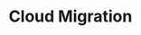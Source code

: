 ---
title: Cloud Migration
ExternalLink: https://cdn2.hubspot.net/hubfs/732832/Cloud-Ops_Cloud-Migration_v3.pdf
resources:
- name: "thumbnail"
  src: "cloud-migration.png"
description:
keywords:
tags:
---